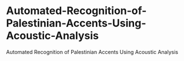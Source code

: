 # Automated-Recognition-of-Palestinian-Accents-Using-Acoustic-Analysis
Automated Recognition of Palestinian Accents Using Acoustic Analysis
